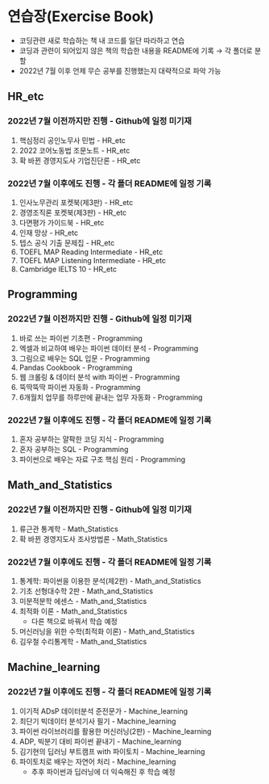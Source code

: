 # 연습장(Exercise Book)
- 코딩관련 새로 학습하는 책 내 코드를 일단 따라하고 연습
- 코딩과 관련이 되어있지 않은 책의 학습한 내용을 README에 기록 → 각 폴더로 분할
- 2022년 7월 이후 언제 무슨 공부를 진행했는지 대략적으로 파악 가능


## HR_etc
### 2022년 7월 이전까지만 진행 - Github에 일정 미기재
1. 핵심정리 공인노무사 민법 - HR_etc
2. 2022 코어노동법 조문노트 - HR_etc
3. 확 바뀐 경영지도사 기업진단론 - HR_etc

### 2022년 7월 이후에도 진행 - 각 폴더 README에 일정 기록
1. 인사노무관리 포켓북(제3판) - HR_etc
2. 경영조직론 포켓북(제3판) - HR_etc
3. 다면평가 가이드북 - HR_etc
4. 인재 망상 - HR_etc
5. 텝스 공식 기출 문제집 - HR_etc
6. TOEFL MAP Reading Intermediate - HR_etc
7. TOEFL MAP Listening Intermediate - HR_etc
8. Cambridge IELTS 10 - HR_etc


## Programming
### 2022년 7월 이전까지만 진행 - Github에 일정 미기재
1. 바로 쓰는 파이썬 기초편 - Programming
2. 엑셀과 비교하여 배우는 파이썬 데이터 분석 - Programming
3. 그림으로 배우는 SQL 입문 - Programming
4. Pandas Cookbook - Programming
5. 웹 크롤링 & 데이터 분석 with 파이썬 - Programming
6. 뚝딱뚝딱 파이썬 자동화 - Programming
7. 6개월치 업무를 하루만에 끝내는 업무 자동화 - Programming

### 2022년 7월 이후에도 진행 - 각 폴더 README에 일정 기록
1. 혼자 공부하는 얄팍한 코딩 지식 - Programming
2. 혼자 공부하는 SQL - Programming
3. 파이썬으로 배우는 자료 구조 핵심 원리 - Programming


## Math_and_Statistics
### 2022년 7월 이전까지만 진행 - Github에 일정 미기재
1. 류근관 통계학 - Math_Statistics
2. 확 바뀐 경영지도사 조사방법론 - Math_Statistics

### 2022년 7월 이후에도 진행 - 각 폴더 README에 일정 기록
1. 통계학: 파이썬을 이용한 분석(제2판) - Math_and_Statistics
2. 기초 선형대수학 2판 - Math_and_Statistics
3. 미분적분학 에센스 - Math_and_Statistics
4. 최적화 이론 - Math_and_Statistics
    * 다른 책으로 바꿔서 학습 예정
5. 머신러닝을 위한 수학(최적화 이론) - Math_and_Statistics
6. 김우철 수리통계학 - Math_and_Statistics


## Machine_learning
### 2022년 7월 이후에도 진행 - 각 폴더 README에 일정 기록
1. 이기적 ADsP 데이터분석 준전문가 - Machine_learning
2. 최단기 빅데이터 분석기사 필기 - Machine_learning
3. 파이썬 라이브러리를 활용한 머신러닝(2판) - Machine_learning
4. ADP, 빅분기 대비 파이썬 끝내기 - Machine_learning
5. 김기현의 딥러닝 부트캠프 with 파이토치 - Machine_learning
6. 파이토치로 배우는 자연어 처리 - Machine_learning
    * 추후 파이썬과 딥러닝에 더 익숙해진 후 학습 예정